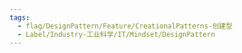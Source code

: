 ```yaml
---
tags:
  - flag/DesignPattern/Feature/CreationalPatterns-创建型
  - Label/Industry-工业科学/IT/Mindset/DesignPattern
---
```

